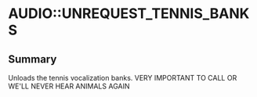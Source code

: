 # AUDIO::UNREQUEST_TENNIS_BANKS

## Summary
Unloads the tennis vocalization banks. VERY IMPORTANT TO CALL OR WE'LL NEVER HEAR ANIMALS AGAIN